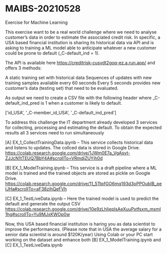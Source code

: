 # MAIBS-20210528
Exercise for Machine Learning

This exercise want to be a real world challenge where we need to analyse customer’s data in order to estimate the associated credit risk. In specific, a USA based financial institution is sharing its historical data via API and is asking to training a ML model able to anticipate whatever a new customer could be prone to default (_C-default_ind = 1).

The API is available here https://creditrisk-cusvdt2goq-ez.a.run.app/ and offers 3 methods:

A static training set with historical data
Sequences of updates with new training samples available every 60 seconds
Every 5 seconds provides new customer’s data (testing set) that need to be evaluated.

As output we need to create a CSV file with the following header where _C-default_ind_pred is 1 when a customer is likely to default.

['id_USA', '_C-member_id_USA', '_C-default_ind_pred']

To address this challenge the IT department already developed 3 services for collecting, processing and estimating the default. To obtain the expected results all 3 services need to run simultaneously

[A] EX_1_CollectTrainingData.ipynb – This service collects historical data and listens to updates. The collced data is stored in Google Drive. https://colab.research.google.com/drive/1JWm0E7a_VgAsyt-ZJJcN1tTEUQ7BbY4A#scrollTo=VRmdjZUYjh0d

[B] EX_1_ModelTraining.ipynb – This service is a draft pipeline where a ML model is trained and the trained objects are stored as pickle on Google Drive. https://colab.research.google.com/drive/11_5TtpfGO6mq193d3oPPOubIB_peIJHa#scrollTo=aF38zihQeFVh

[C] EX_1_TestLiveData.ipynb – Here the trained model is used to predict the default and generate the output CSV https://colab.research.google.com/drive/10e9zLhIjepIsAeXuuPxtfsxm_mxml1hg#scrollTo=Yu9MJxKWOp0w

Now, this USA based financial institution is haring you as data scientist to improve the performances. (Please note that in USA the average salary for a senior data scientist is around $120K/year) Using Colab or your PC start working on the dataset and enhance both [B] EX_1_ModelTraining.ipynb and [C] EX_1_TestLiveData.ipynb
